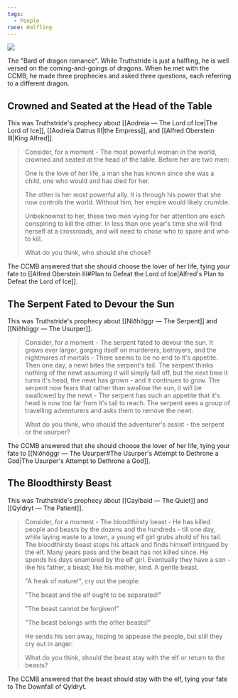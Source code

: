 ```yaml
---
tags:
  - People
race: Halfling
---
```

<img src="https://foundry-vtt-kb.s3.us-east-2.amazonaws.com/Images/Tokens/NPCs/Truthstride.png"/>

The "Bard of dragon romance". While Truthstride is just a halfling, he is well versed on the coming-and-goings of dragons. When he met with the CCMB, he made three prophecies and asked three questions, each referring to a different dragon.
## Crowned and Seated at the Head of the Table
This was Truthstride's prophecy about [[Aodreia ― The Lord of Ice|The Lord of Ice]], [[Aodreia Datrus Ⅲ|the Empress]], and [[Alfred Oberstein Ⅲ|King Alfred]].

>Consider, for a moment - The most powerful woman in the world, crowned and seated at the head of the table. Before her are two men:
>
>One is the love of her life, a man she has known since she was a child, one who would and has died for her.
>
>The other is her most powerful ally. It is through his power that she now controls the world. Without him, her empire would likely crumble.
>
>Unbeknownst to her, these two men vying for her attention are each conspiring to kill the other. In less than one year's time she will find herself at a crossroads, and will need to chose who to spare and who to kill.
>
>What do you think, who should she chose?

The CCMB answered that she should choose the lover of her life, tying your fate to [[Alfred Oberstein Ⅲ#Plan to Defeat the Lord of Ice|Alfred's Plan to Defeat the Lord of Ice]].

## The Serpent Fated to Devour the Sun
This was Truthstride's prophecy about [[Níðhöggr ― The Serpent]] and [[Níðhöggr ― The Usurper]].

>Consider, for a moment - The serpent fated to devour the sun. It grows ever larger, gorging itself on murderers, betrayers, and the nightmares of mortals - There seems to be no end to it's appetite. Then one day, a newt bites the serpent's tail. The serpent thinks nothing of the newt assuming it will simply fall off, but the next time it turns it's head, the newt has grown - and it continues to grow. The serpent now fears that rather than swallow the sun, it will be swallowed by the newt - The serpent has such an appetite that it's head is now too far from it's tail to reach. The serpent sees a group of travelling adventurers and asks them to remove the newt.
>
>What do you think, who should the adventurer's assist - the serpent or the usurper?

The CCMB answered that she should choose the lover of her life, tying your fate to [[Níðhöggr ― The Usurper#The Usurper's Attempt to Dethrone a God|The Usurper's Attempt to Dethrone a God]].
## The Bloodthirsty Beast
This was Truthstride's prophecy about [[Caylbaid ― The Quiet]] and [[Qyldryt ― The Patient]].

>Consider, for a moment - The bloodthirsty beast - He has killed people and beasts by the dozens and the hundreds - till one day, while laying waste to a town, a young elf girl grabs ahold of his tail. The bloodthirsty beast stops his attack and finds himself intrigued by the elf. Many years pass and the beast has not killed since. He spends his days enamored by the elf girl. Eventually they have a son - like his father, a beast; like his mother, kind. A gentle beast.
>
>"A freak of nature!", cry out the people.
>
>"The beast and the elf ought to be separated!"
>
>"The beast cannot be forgiven!"
>
>"The beast belongs with the other beasts!"
>
>He sends his son away, hoping to appease the people, but still they cry out in anger.
>
>What do you think, should the beast stay with the elf or return to the beasts?

The CCMB answered that the beast should stay with the elf, tying your fate to The Downfall of Qyldryt.